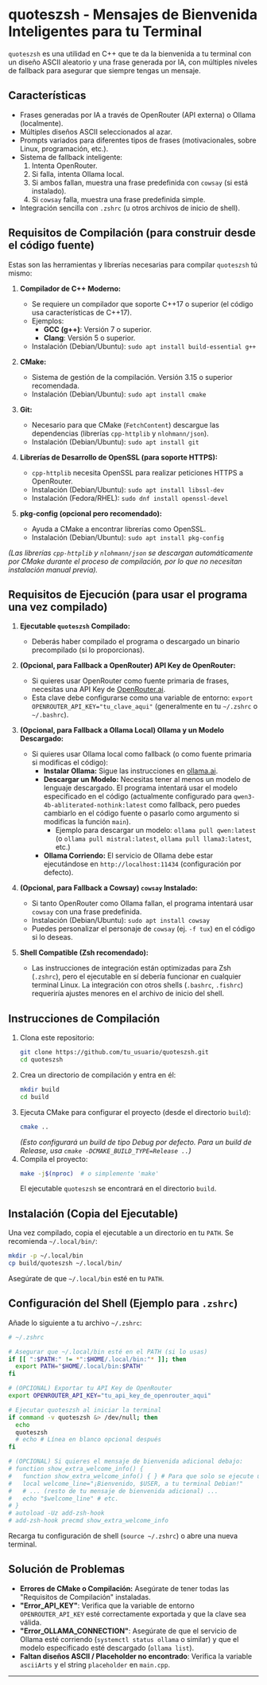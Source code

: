 # quoteszsh - Mensajes de Bienvenida Inteligentes para tu Terminal

`quoteszsh` es una utilidad en C++ que te da la bienvenida a tu terminal con un diseño ASCII aleatorio y una frase generada por IA, con múltiples niveles de fallback para asegurar que siempre tengas un mensaje.

## Características

*   Frases generadas por IA a través de OpenRouter (API externa) o Ollama (localmente).
*   Múltiples diseños ASCII seleccionados al azar.
*   Prompts variados para diferentes tipos de frases (motivacionales, sobre Linux, programación, etc.).
*   Sistema de fallback inteligente:
    1.  Intenta OpenRouter.
    2.  Si falla, intenta Ollama local.
    3.  Si ambos fallan, muestra una frase predefinida con `cowsay` (si está instalado).
    4.  Si `cowsay` falla, muestra una frase predefinida simple.
*   Integración sencilla con `.zshrc` (u otros archivos de inicio de shell).

## Requisitos de Compilación (para construir desde el código fuente)

Estas son las herramientas y librerías necesarias para compilar `quoteszsh` tú mismo:

1.  **Compilador de C++ Moderno:**
    *   Se requiere un compilador que soporte C++17 o superior (el código usa características de C++17).
    *   Ejemplos:
        *   **GCC (g++)**: Versión 7 o superior.
        *   **Clang**: Versión 5 o superior.
    *   Instalación (Debian/Ubuntu): `sudo apt install build-essential g++`

2.  **CMake:**
    *   Sistema de gestión de la compilación. Versión 3.15 o superior recomendada.
    *   Instalación (Debian/Ubuntu): `sudo apt install cmake`

3.  **Git:**
    *   Necesario para que CMake (`FetchContent`) descargue las dependencias (librerías `cpp-httplib` y `nlohmann/json`).
    *   Instalación (Debian/Ubuntu): `sudo apt install git`

4.  **Librerías de Desarrollo de OpenSSL (para soporte HTTPS):**
    *   `cpp-httplib` necesita OpenSSL para realizar peticiones HTTPS a OpenRouter.
    *   Instalación (Debian/Ubuntu): `sudo apt install libssl-dev`
    *   Instalación (Fedora/RHEL): `sudo dnf install openssl-devel`

5.  **pkg-config (opcional pero recomendado):**
    *   Ayuda a CMake a encontrar librerías como OpenSSL.
    *   Instalación (Debian/Ubuntu): `sudo apt install pkg-config`

*(Las librerías `cpp-httplib` y `nlohmann/json` se descargan automáticamente por CMake durante el proceso de compilación, por lo que no necesitan instalación manual previa).*

## Requisitos de Ejecución (para usar el programa una vez compilado)

1.  **Ejecutable `quoteszsh` Compilado:**
    *   Deberás haber compilado el programa o descargado un binario precompilado (si lo proporcionas).

2.  **(Opcional, para Fallback a OpenRouter) API Key de OpenRouter:**
    *   Si quieres usar OpenRouter como fuente primaria de frases, necesitas una API Key de [OpenRouter.ai](https://openrouter.ai/).
    *   Esta clave debe configurarse como una variable de entorno: `export OPENROUTER_API_KEY="tu_clave_aqui"` (generalmente en tu `~/.zshrc` o `~/.bashrc`).

3.  **(Opcional, para Fallback a Ollama Local) Ollama y un Modelo Descargado:**
    *   Si quieres usar Ollama local como fallback (o como fuente primaria si modificas el código):
        *   **Instalar Ollama:** Sigue las instrucciones en [ollama.ai](https://ollama.ai/).
        *   **Descargar un Modelo:** Necesitas tener al menos un modelo de lenguaje descargado. El programa intentará usar el modelo especificado en el código (actualmente configurado para `qwen3-4b-abliterated-nothink:latest` como fallback, pero puedes cambiarlo en el código fuente o pasarlo como argumento si modificas la función `main`).
            *   Ejemplo para descargar un modelo: `ollama pull qwen:latest` (o `ollama pull mistral:latest`, `ollama pull llama3:latest`, etc.)
        *   **Ollama Corriendo:** El servicio de Ollama debe estar ejecutándose en `http://localhost:11434` (configuración por defecto).

4.  **(Opcional, para Fallback a Cowsay) `cowsay` Instalado:**
    *   Si tanto OpenRouter como Ollama fallan, el programa intentará usar `cowsay` con una frase predefinida.
    *   Instalación (Debian/Ubuntu): `sudo apt install cowsay`
    *   Puedes personalizar el personaje de `cowsay` (ej. `-f tux`) en el código si lo deseas.

5.  **Shell Compatible (Zsh recomendado):**
    *   Las instrucciones de integración están optimizadas para Zsh (`.zshrc`), pero el ejecutable en sí debería funcionar en cualquier terminal Linux. La integración con otros shells (`.bashrc`, `.fishrc`) requeriría ajustes menores en el archivo de inicio del shell.

## Instrucciones de Compilación

1.  Clona este repositorio:
    ```bash
    git clone https://github.com/tu_usuario/quoteszsh.git
    cd quoteszsh
    ```
2.  Crea un directorio de compilación y entra en él:
    ```bash
    mkdir build
    cd build
    ```
3.  Ejecuta CMake para configurar el proyecto (desde el directorio `build`):
    ```bash
    cmake .. 
    ```
    *(Esto configurará un build de tipo Debug por defecto. Para un build de Release, usa `cmake -DCMAKE_BUILD_TYPE=Release ..`)*
4.  Compila el proyecto:
    ```bash
    make -j$(nproc)  # o simplemente 'make'
    ```
    El ejecutable `quoteszsh` se encontrará en el directorio `build`.

## Instalación (Copia del Ejecutable)

Una vez compilado, copia el ejecutable a un directorio en tu `PATH`. Se recomienda `~/.local/bin/`:

```bash
mkdir -p ~/.local/bin
cp build/quoteszsh ~/.local/bin/
```
Asegúrate de que `~/.local/bin` esté en tu `PATH`.

## Configuración del Shell (Ejemplo para `.zshrc`)

Añade lo siguiente a tu archivo `~/.zshrc`:

```zsh
# ~/.zshrc

# Asegurar que ~/.local/bin esté en el PATH (si lo usas)
if [[ ":$PATH:" != *":$HOME/.local/bin:"* ]]; then
  export PATH="$HOME/.local/bin:$PATH"
fi

# (OPCIONAL) Exportar tu API Key de OpenRouter
export OPENROUTER_API_KEY="tu_api_key_de_openrouter_aqui" 

# Ejecutar quoteszsh al iniciar la terminal
if command -v quoteszsh &> /dev/null; then
  echo 
  quoteszsh
  # echo # Línea en blanco opcional después
fi

# (OPCIONAL) Si quieres el mensaje de bienvenida adicional debajo:
# function show_extra_welcome_info() {
#   function show_extra_welcome_info() { } # Para que solo se ejecute una vez
#   local welcome_line="¡Bienvenido, $USER, a tu terminal Debian!"
#   # ... (resto de tu mensaje de bienvenida adicional) ...
#   echo "$welcome_line" # etc.
# }
# autoload -Uz add-zsh-hook
# add-zsh-hook precmd show_extra_welcome_info
```

Recarga tu configuración de shell (`source ~/.zshrc`) o abre una nueva terminal.

## Solución de Problemas

*   **Errores de CMake o Compilación:** Asegúrate de tener todas las "Requisitos de Compilación" instaladas.
*   **"Error_API_KEY"**: Verifica que la variable de entorno `OPENROUTER_API_KEY` esté correctamente exportada y que la clave sea válida.
*   **"Error_OLLAMA_CONNECTION"**: Asegúrate de que el servicio de Ollama esté corriendo (`systemctl status ollama` o similar) y que el modelo especificado esté descargado (`ollama list`).
*   **Faltan diseños ASCII / Placeholder no encontrado**: Verifica la variable `asciiArts` y el string `placeholder` en `main.cpp`.

---
